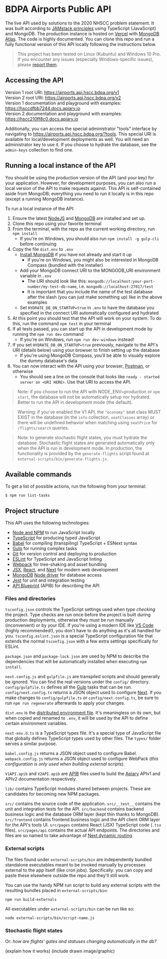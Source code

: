 # BDPA Airports Public API

The live API used by solutions to the 2020 NHSCC problem statement. It was built
according to [JAMstack principles](https://jamstack.org/) using TypeScript
(JavaScript) and MongoDB. The production instance is hosted on
[Vercel](https://vercel.com) with [MongoDB
Atlas](https://www.mongodb.com/cloud/atlas). The code is highly documented. You
can clone this repo and run a fully functional version of this API locally
following the instructions below.

> This project has been tested on Linux (Kubuntu) and Windows 10 Pro. If you
> encounter any issues (especially Windows-specific issues), please [report
> them](https://github.com/nhscc/airports.api.hscc.bdpa.org/issues/new).

## Accessing the API

Version 1 root URI: https://airports.api.hscc.bdpa.org/v1  
Version 2 root URI: https://airports.api.hscc.bdpa.org/v2  
Version 1 documentation and playground with examples: https://hsccdfbb7244.docs.apiary.io  
Version 2 documentation and playground with examples: https://hscc210ff8c0.docs.apiary.io

Additionally, you can access the special administrator "tools" interface by
navigating to https://airports.api.hscc.bdpa.org/?tools. This special URI is
available for local/development deployments as well. You will need an
administrator key to use it. If you choose to hydrate the database, see the
`admin-keys` collection to find one.

## Running a local instance of the API

You should be using the production version of the API (and your key) for your
application. However, for development purposes, you can also run a local version
of the API to make requests against. This API is self-contained aside from
MongoDB; everything you need to run it locally is in this repo (except a running
MongoDB instance).

To run a local instance of the API:

1. Ensure the latest [NodeJS](https://nodejs.org/en/) and
   [MongoDB](https://docs.mongodb.com/manual/installation/) are installed and
   set up.
2. Clone this repo using your favorite terminal
3. From the terminal, with the repo as the current working directory, run `npm
   install`
   * If you're on Windows, you should also run `npm install -g gulp-cli` before
     continuing
4. Copy the file `dist.env` to `.env`
   * [Install MongoDB](https://www.mongodb.com/download-center/community) if you
     have not already and start it up
      * If you're on Windows, you might also be interested in MongoDB Compass
        (bundled with the installer)
   * Add your MongoDB connect URI to the MONGODB_URI environment variable in
     `.env`
      * The URI should look like this:
        `mongodb://localhost:your-port-number/my-test-db-name`, i.e.
        `mongodb://localhost:27017/test`
      * It is important that you include the name of the test database after the
        slash (you can just make something up) like in the above examples
   * Set `HYDRATE_DB_ON_STARTUP=true` in `.env` to have the database you
     specified in the connect URI automatically configured and hydrated
5. At this point you should test that the API will work on your system. To do
   this, run the command `npm test` in your terminal
6. If all tests passed, you can start up the API in development mode by running
   the `npm run dev` command
   * If you're on Windows, run `npm run dev-windows` instead!
7. If you set `HYDRATE_DB_ON_STARTUP=true` previously, navigate to the API's URI
   (details below) using your browser to finish setting up the database
   * If you're using MongoDB Compass, you'll be able to visually explore the
     dummy database's data
8. You can now interact with the API using your browser,
   [Postman](https://www.postman.com/), or otherwise
   * You should see a line on the console that looks like `ready - started
     server on <URI HERE>`. Use that URI to access the API.

> Note: if you choose to run the API with NODE_ENV=production or `npm start`,
> the database will not be automatically setup nor hydrated. Better to run the
> API in development mode (the default).

> Warning: if you've enabled the V1 API, the `"economy"` seat class MUST EXIST
> in the database (in the `info` collection, `seatClasses` array) or there will
> be undefined behavior when matching using `seatPrice` for `/flights/search`
> queries.

> Note: to generate stochastic flight states, you must hydrate the database.
> Stochastic flight states are generated automatically only when the API is
> run in development mode. In production, the functionality is provided by
> the `generate-flights` script found at
> `external-scripts/bin/generate-flights.js`.

## Available commands

To get a list of possible actions, run the following from your terminal:

```
$ npm run list-tasks
```

## Project structure

This API uses the following technologies:

- [Node and NPM](https://nodejs.org/en) to run JavaScript locally
- [TypeScript](https://www.typescriptlang.org/) for producing typed JavaScript
- [Babel](https://babeljs.io/) for compiling (transpiling) TypeScript + ESNext
  syntax
- [Gulp](https://www.npmjs.com/package/gulp) for running complex tasks
- [Git](https://git-scm.com/) for version control and deploying to production
- [ESLint](https://eslint.org/) for TypeScript and JavaScript linting
- [Webpack](https://webpack.js.org/) for tree-shaking and asset bundling
- [JSX](https://reactjs.org/docs/introducing-jsx.html),
  [React](https://reactjs.org/), and [Next](https://nextjs.org/) for modern web
  development
- [MongoDB](https://www.mongodb.com/) [Node
  driver](https://mongodb.github.io/node-mongodb-native) for database access
- [Jest](https://jestjs.io/) for unit and integration testing
- [API Blueprint](https://apiblueprint.org/) (APIB) for describing the API

### Files and directories

`tsconfig.json` controls the TypeScript settings used when *type checking* the
project. Type checks are run once before the project is built during production
deployments, otherwise they must be run manually (inconvenient) or by your IDE.
If you're using a modern IDE like [VS Code](https://code.visualstudio.com/)
(highly recommended!), you don't have to do anything as it's all handled for
you. `tsconfig.eslint.json` is a special TypeScript configuration file that
extends the normal `tsconfig.json` with a few extra settings specifically for
ESLint.

`package.json` and `package-lock.json` are used by NPM to describe the
dependencies that will be automatically installed when executing `npm install`.

`next.config.js` and `gulpfile.js` are transpiled scripts and should generally
be ignored. You can find the real versions under the `config/` directory.
`config/gulpfile.ts` defines all the [Gulp](https://www.npmjs.com/package/gulp)
tasks that can be run. `config/next.config.ts` returns a JSON object used to
configure [Next](https://www.npmjs.com/package/next). If you make changes to
`config/gulpfile.ts` or `config/next.config.ts`, be sure to run `npm run
regenerate` afterwards to apply your changes.

`dist.env` is the [distributed environment
file](https://www.npmjs.com/package/dotenv). It's meaningless on its own, but
when copied and renamed to `.env`, it will be used by the API to define certain
environment variables.

`next-env.d.ts` is a TypeScript types file. It's a special type of JavaScript
file that globally defines TypeScript types used by other files. The `types/`
folder serves a similar purpose.

`babel.config.js` returns a JSON object used to configure Babel.
`webpack.config.js` returns a JSON object used to configure WebPack (*this
configuration is only used when building external scripts*).

`V1API.apib` and `V2API.apib` are [APIB](https://apiblueprint.org) files used to
build the [Apiary](https://apiary.io) APIv1 and APIv2 documentation
respectively.

`lib/` contains TypeScript modules shared between projects. These are candidates
for becoming new NPM packages.

`src/` contains the source code of the application. `src/__test__` contains the
unit and integration tests for the API. `src/backend` contains backend business
logic and the database ORM layer (kept thin thanks to MongoDB). `src/frontend`
contains frontend business logic and the API client ORM layer for the API's
tools UI. `src/pages` contains React (JSX) TypeScript code (`.tsx` files).
`src/pages/api` contains the actual API endpoints. The directories and files are
so named to take advantage of [Next dynamic
routing](https://nextjs.org/docs/routing/dynamic-routes).

### External scripts

The files found under `external-scripts/bin` are independently bundled
standalone executables meant to be invoked manually by processes external to the
app itself (like cron jobs). Specifically: you can copy and paste these
elsewhere outside the repo and they'll still work.

You can use the handy NPM run script to build any external scripts with the
resulting bundles placed in `external-scripts/bin`:

```
npm run build-externals
```

All executables under `external-scripts/bin` can be run like so:

```
node external-scripts/bin/script-name.js
```

### Stochastic flight states

Or: *how are flights' gates and statuses changing automatically in the db?*

(explain how it works) (include drawn image/graphic)
